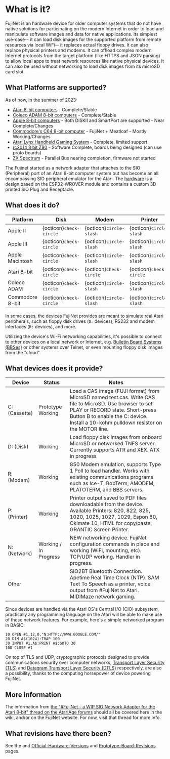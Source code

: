 # What is it?

FujiNet is an hardware device for older computer systems that do not have native solutions for participating on the modern Internet in order to load and manipulate software images and data for native applications. Its simplest use-case-- it can load disk images for the supported platform from remote resources via local WiFi-- it replaces actual floppy drives. It can also replace physical printers and modems. It can offload complex modern Internet protocols from the target platform (like HTTPS and JSON parsing) to allow local apps to treat network resources like native physical devices. It can also be used without networking to load disk images from its microSD card slot.

## What Platforms are supported?
As of now, in the summer of 2023:

* [Atari 8-bit computers](https://en.wikipedia.org/wiki/Atari_8-bit_family) - Complete/Stable
* [Coleco ADAM 8-bit computers](https://en.wikipedia.org/wiki/Coleco_Adam) - Complete/Stable
* [Apple 8-bit computers](https://en.wikipedia.org/wiki/Apple_II_series) - Both DISKII and SmartPort are supported - Near Complete/Changes
* [Commodore's C64 8-bit computer](https://en.wikipedia.org/wiki/Commodore_64) - FujiNet + Meatloaf - Mostly Working/Changes
* [Atari Lynx Handheld Gaming System](https://en.wikipedia.org/wiki/Atari_Lynx) - Complete, limited support
* [rc2014 8 bit Z80](https://rc2014.co.uk/) - Software Complete, boards being designed (can use proto boards)
* [ZX Spectrum](https://en.wikipedia.org/wiki/ZX_Spectrum) - Parallel Bus nearing completion, firmware not started


The Fujinet started as a network adapter that attaches to the SIO (Peripheral) port of an Atari 8-bit computer system but has become an all encompassing SIO peripheral emulator for the Atari. The [hardware](Official-Hardware-Versions) is a design based on the ESP32-WROVER module and contains a custom 3D printed SIO Plug and Receptacle.

## What does it do?

| Platform        | Disk                    | Modem                   | Printer                 |
|-----------------|-------------------------|-------------------------|-------------------------|
| Apple II        | {octicon}`check-circle` | {octicon}`circle-slash` | {octicon}`circle-slash` |
| Apple III       | {octicon}`check-circle` | {octicon}`circle-slash` | {octicon}`circle-slash` |
| Apple Macintosh | {octicon}`check-circle` | {octicon}`circle-slash` | {octicon}`circle-slash` |
| Atari 8-bit     | {octicon}`check-circle` | {octicon}`check-circle` | {octicon}`check-circle` |
| Coleco ADAM     | {octicon}`check-circle` | {octicon}`circle-slash` | {octicon}`circle-slash` |
| Commodore 8-bit | {octicon}`check-circle` | {octicon}`circle-slash` | {octicon}`circle-slash` |

In some cases, the devices FujiNet provides are meant to simulate real Atari peripherals, such as floppy disk drives (`D:` devices), RS232 and modem interfaces (`R:` devices), and more.

Utilizing the device's Wi-Fi networking capabilities, it's possible to connect to other devices on a local network or Internet, e.g. [Bulletin Board Systems (BBSes)](https://en.wikipedia.org/wiki/Bulletin_board_system) or other systems over Telnet, or even mounting floppy disk images from the "cloud".

## What devices does it provide?

| Device        | Status                | Notes                                                                                                                                                                                                                                |
|---------------|-----------------------|--------------------------------------------------------------------------------------------------------------------------------------------------------------------------------------------------------------------------------------|
| C: (Cassette) | Prototype Working     | Load a CAS image (FUJI format) from MicroSD named test.cas. Write CAS file to MicroSD. Use browser to set PLAY or RECORD state. Short-press Button B to enable the C: device. Install a 10-kohm pulldown resistor on the MOTOR line. |
| D: (Disk)     | Working               | Load floppy disk images from onboard MicroSD or networked TNFS server. Currently supports ATR and XEX. ATX in progress                                                                                                               |
| R: (Modem)    | Working               | 850 Modem emulation, supports Type 1 Poll to load handler. Works with existing communications programs such as Ice-T, BobTerm, AMODEM, PLATOTERM, and BBS servers.                                                                   |
| P: (Printer)  | Working               | Printer output saved to PDF files downloadable from the device. Available Printers: 820, 822, 825, 1020, 1025, 1027, 1029, Espon 80, Okimate 10, HTML for copy/paste, GRANTIC Screen Printer.                                        |
| N: (Network)  | Working / In Progress | NEW networking device. FujiNet configuration commands in place and working (WiFi, mounting, etc). TCP/UDP working. Handler in progress.                                                                                              |
| Other         |                       | SIO2BT Bluetooth Connection. Apetime Real Time Clock (NTP). SAM Text To Speech as a printer, voice output from #FujiNet to Atari. MIDIMaze network gaming.                                                                           |


Since devices are handled via the Atari OS's Central I/O (CIO) subsystem, practically any programming language on the Atari will be able to make use of these network features. For example, here's a simple networked program in BASIC:

```basic
10 OPEN #1,12,0,"N:HTTP://WWW.GOOGLE.COM/"
20 DIM A$(1024):TRAP 100
30 INPUT #1,A$:PRINT A$:GOTO 30
100 CLOSE #1
```

On top of TLS and UDP, cryptographic protocols designed to provide communications security over computer networks, [Transport Layer Security (TLS)](https://en.wikipedia.org/wiki/Transport_Layer_Security) and [Datagram Transport Layer Security (DTLS)](https://en.wikipedia.org/wiki/Datagram_Transport_Layer_Security) respectively, are also a possibility, thanks to the computing horsepower of device powering FujiNet.

## More information

The information from [the "#FujiNet - a WIP SIO Network Adapter for the Atari 8-bit" thread on the AtariAge forums](https://atariage.com/forums/topic/298720-fujinet-a-wip-sio-network-adapter-for-the-atari-8-bit/) should all be covered here in the wiki, and/or on the FujiNet website.  For now, visit that thread for more info.

## What revisions have there been?
See the and [Official-Hardware-Versions](Official-Hardware-Versions) and [Prototype-Board-Revisions](Prototype-Board-Revisions) pages.